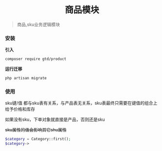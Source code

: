 <div align="center"><h1>商品模块</h1></div>

> 商品,sku业务逻辑模块


### 安装
**引入**
```bash
composer require gtd/product
```

**运行迁移**
```bash
php artisan migrate
```

### 使用



 sku键/值 都与sku表有关系，与产品表无关系，sku表最终只需要在键值的组合上给予价格和库存

 如果没有sku，下单对象就直接是产品，否则还是sku
 
 
 ~~sku属性的值会影响其它shu属性~~
 
 ```php
$category = Category::first();
$category->
```